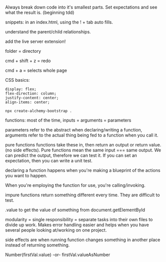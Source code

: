 Always break down code into it's smallest parts.  Set expectations and see what the result is. (beginning tdd)

snippets: in an index.html, using the ! + tab auto fills.

understand the parent/child relationships.

add the live server extension!

folder = directory

cmd + shift + z = redo

cmd + a = selects whole page


CSS basics:
```
display: flex;    
flex-direction: column;    
justify-content: center;
align-items: center;
```

```npx create-alchemy-bootstrap .```

functions:
most of the time,
inputs = arguments = parameters

parameters refer to the abstract when declaring/writing a function, 
arguments refer to the actual thing being fed to a function when you call it.


pure functions functions take these in, then return an output or return value.  (no side effects).  Pure functions mean the same input === same output.  We can predict the output, therefore we can test it.  If you can set an expectation, then you can write a unit test.

declaring a function happens when you're making a blueprint of the actions you want to happen. 

When you're employing the function for use, you're calling/invoking.

impure functions return something different every time.  They are difficult to test.

.value to get the value of something from document.getElementById

modularity = single responsibility = separate tasks into their own files to divide up work.  Makes error handling easier and helps when you have several people looking at/working on one project.

side effects are when running function changes something in another place instead of returning something. 

Number(firstVal.value) -or- firstVal.valueAsNumber
